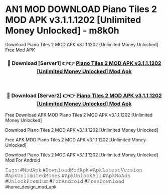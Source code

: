 # AN1 MOD DOWNLOAD Piano Tiles 2 MOD APK v3.1.1.1202 [Unlimited Money Unlocked] - m8k0h
Download Piano Tiles 2 MOD APK v3.1.1.1202 [Unlimited Money Unlocked] Free Mod APK

<div align="center">
<h3>🔴 Download [Server1] 👉👉 <a href="https://apk-comot.site?title=Piano_Tiles_2_MOD_APK_v3.1.1.1202_[Unlimited_Money_Unlocked]">Piano Tiles 2 MOD APK v3.1.1.1202 [Unlimited Money Unlocked] Mod Apk</a></h3><br>

<h3>🔴 Download [Server2] 👉👉 <a href="https://apk-comot.site?title=Piano_Tiles_2_MOD_APK_v3.1.1.1202_[Unlimited_Money_Unlocked]">Piano Tiles 2 MOD APK v3.1.1.1202 [Unlimited Money Unlocked] Mod Apk</a></h3>
</div>


Free Download APK MOD Piano Tiles 2 MOD APK v3.1.1.1202 [Unlimited Money Unlocked]

Download Piano Tiles 2 MOD APK v3.1.1.1202 [Unlimited Money Unlocked] 

Free APK MOD Piano Tiles 2 MOD APK v3.1.1.1202 [Unlimited Money Unlocked] 

Download Piano Tiles 2 MOD APK v3.1.1.1202 [Unlimited Money Unlocked] Mod For Android

𝚃𝚊𝚐𝚜: #𝙼𝚘𝚍𝙰𝚙𝚔 #𝙳𝚘𝚠𝚗𝚕𝚘𝚊𝚍𝙼𝚘𝚍𝙰𝚙𝚔 #𝙰𝚙𝚔𝙻𝚊𝚝𝚎𝚜𝚝𝚅𝚎𝚛𝚜𝚒𝚘𝚗 #𝙰𝚙𝚔𝚄𝚗𝚕𝚒𝚖𝚒𝚝𝚎𝚍𝙼𝚘𝚗𝚎𝚢 #𝙰𝚙𝚔𝚄𝚗𝚕𝚘𝚌𝚔𝙰𝚕𝚕 #𝙰𝚙𝚔𝙽𝚘𝙰𝚍𝚜 #𝚄𝚗𝚕𝚘𝚌𝚔𝙿𝚛𝚎𝚖𝚒𝚞𝚖 #𝙵𝚘𝚛𝙰𝚗𝚍𝚛𝚘𝚒𝚍 #𝙵𝚛𝚎𝚎𝙳𝚘𝚠𝚗𝚕𝚘𝚊𝚍 #home_design_mod_apk